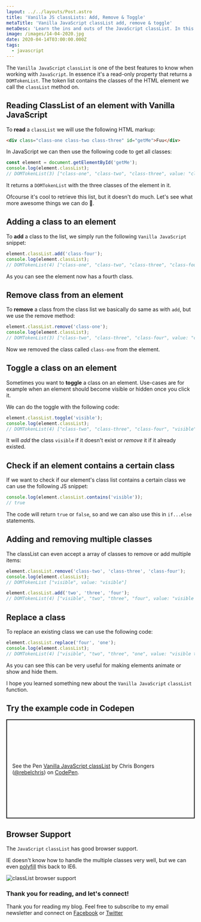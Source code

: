 ```yaml
---
layout: ../../layouts/Post.astro
title: 'Vanilla JS classLists: Add, Remove & Toggle'
metaTitle: 'Vanilla JavaScript classList add, remove & toggle'
metaDesc: 'Learn the ins and outs of the JavaScript classList. In this tutorial we will look at reading, adding, deleting and toggeling classes with simple JS.'
image: /images/14-04-2020.jpg
date: 2020-04-14T03:00:00.000Z
tags:
  - javascript
---
```


The `Vanilla JavaScript` `classList` is one of the best features to know when working with `JavaScript`. In essence it's a read-only property that returns a `DOMTokenList`. The token list contains the classes of the HTML element we call the `classList` method on.

## Reading ClassList of an element with Vanilla JavaScript

To **read** a `classList` we will use the following HTML markup:

```html
<div class="class-one class-two class-three" id="getMe">Fuu</div>
```

In JavaScript we can then use the following code to get all classes:

```js
const element = document.getElementById('getMe');
console.log(element.classList);
// DOMTokenList(3) ["class-one", "class-two", "class-three", value: "class-one class-two class-three"]
```

It returns a `DOMTokenList` with the three classes of the element in it.

Ofcourse it's cool to retrieve this list, but it doesn't do much. Let's see what more awesome things we can do 🤩.

## Adding a class to an element

To **add** a class to the list, we simply run the following `Vanilla JavaScript` snippet:

```js
element.classList.add('class-four');
console.log(element.classList);
// DOMTokenList(4) ["class-one", "class-two", "class-three", "class-four", value: "class-one class-two class-three class-four"]
```

As you can see the element now has a fourth class.

## Remove class from an element

To **remove** a class from the class list we basically do same as with `add`, but we use the remove method:

```js
element.classList.remove('class-one');
console.log(element.classList);
// DOMTokenList(3) ["class-two", "class-three", "class-four", value: "class-two class-three class-four"]
```

Now we removed the class called `class-one` from the element.

## Toggle a class on an element

Sometimes you want to **toggle** a class on an element. Use-cases are for example when an element should become visible or hidden once you click it.

We can do the toggle with the following code:

```js
element.classList.toggle('visible');
console.log(element.classList);
// DOMTokenList(4) ["class-two", "class-three", "class-four", "visible", value: "class-two class-three class-four visible"]
```

It will _add_ the class `visible` if it doesn't exist or _remove_ it if it already existed.

## Check if an element contains a certain class

If we want to check if our element's class list contains a certain class we can use the following JS snippet:

```js
console.log(element.classList.contains('visible'));
// true
```

The code will return `true` or `false`, so and we can also use this in `if...else` statements.

## Adding and removing multiple classes

The classList can even accept a array of classes to remove or add multiple items:

```js
element.classList.remove('class-two', 'class-three', 'class-four');
console.log(element.classList);
// DOMTokenList ["visible", value: "visible"]

element.classList.add('two', 'three', 'four');
// DOMTokenList(4) ["visible", "two", "three", "four", value: "visible two three four"]
```

## Replace a class

To replace an existing class we can use the following code:

```js
element.classList.replace('four', 'one');
console.log(element.classList);
// DOMTokenList(4) ["visible", "two", "three", "one", value: "visible two three one"]
```

As you can see this can be very useful for making elements animate or show and hide them.

I hope you learned something new about the `Vanilla JavaScript` `classList` function.

## Try the example code in Codepen

<p class="codepen" data-height="265" data-theme-id="dark" data-default-tab="js,result" data-user="rebelchris" data-slug-hash="dyYodyq" style="height: 265px; box-sizing: border-box; display: flex; align-items: center; justify-content: center; border: 2px solid; margin: 1em 0; padding: 1em;" data-pen-title="Vanilla JavaScript classList">
  <span>See the Pen <a href="https://codepen.io/rebelchris/pen/dyYodyq">
  Vanilla JavaScript classList</a> by Chris Bongers (<a href="https://codepen.io/rebelchris">@rebelchris</a>)
  on <a href="https://codepen.io">CodePen</a>.</span>
</p>
<script async src="https://static.codepen.io/assets/embed/ei.js"></script>

## Browser Support

The `JavaScript` `classList` has good browser support.

IE doesn't know how to handle the multiple classes very well, but we can even [polyfill](https://www.npmjs.com/package/classlist-polyfill) this back to IE6.

![classList browser support](https://caniuse.bitsofco.de/image/classlist.png)

### Thank you for reading, and let's connect!

Thank you for reading my blog. Feel free to subscribe to my email newsletter and connect on [Facebook](https://www.facebook.com/DailyDevTipsBlog) or [Twitter](https://twitter.com/DailyDevTips1)
